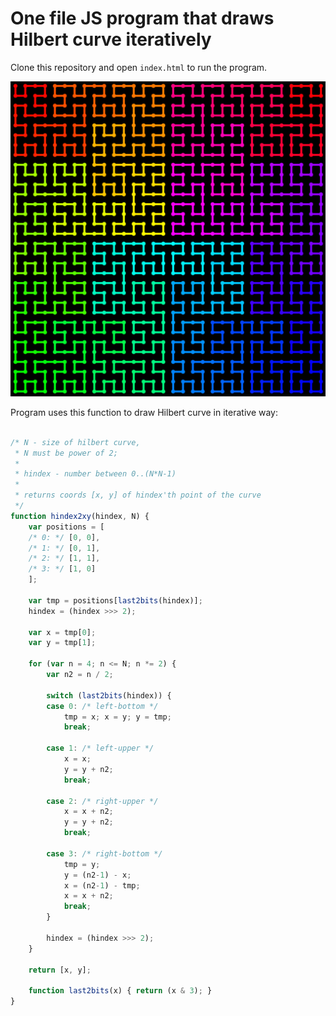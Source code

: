 # One file JS program that draws Hilbert curve iteratively

Clone this repository and open `index.html` to run the program.

![hilbert curve](docs/demo.png)

Program uses this function to draw Hilbert curve in iterative way:
```js

/* N - size of hilbert curve,
 * N must be power of 2;
 *
 * hindex - number between 0..(N*N-1)
 *
 * returns coords [x, y] of hindex'th point of the curve
 */
function hindex2xy(hindex, N) {
    var positions = [
    /* 0: */ [0, 0],
    /* 1: */ [0, 1],
    /* 2: */ [1, 1],
    /* 3: */ [1, 0]
    ];

    var tmp = positions[last2bits(hindex)];
    hindex = (hindex >>> 2);

    var x = tmp[0];
    var y = tmp[1];

    for (var n = 4; n <= N; n *= 2) {
        var n2 = n / 2;

        switch (last2bits(hindex)) {
        case 0: /* left-bottom */
            tmp = x; x = y; y = tmp;
            break;

        case 1: /* left-upper */
            x = x;
            y = y + n2;
            break;

        case 2: /* right-upper */
            x = x + n2;
            y = y + n2;
            break;

        case 3: /* right-bottom */
            tmp = y;
            y = (n2-1) - x;
            x = (n2-1) - tmp;
            x = x + n2;
            break;
        }

        hindex = (hindex >>> 2);
    }

    return [x, y];

    function last2bits(x) { return (x & 3); }
}
```